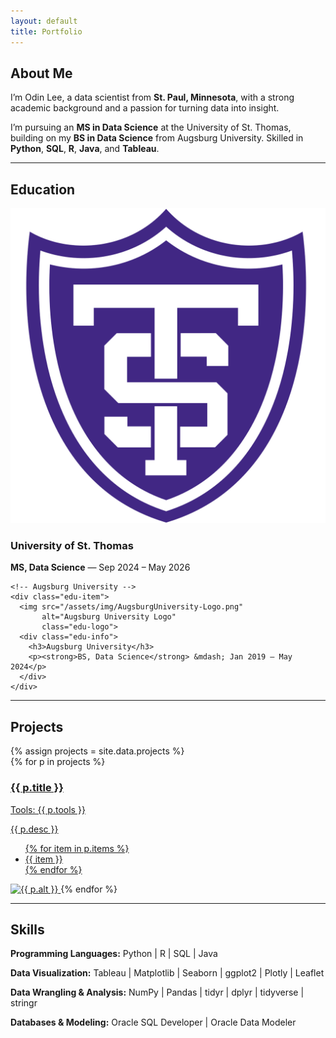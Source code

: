 ```yaml
---
layout: default
title: Portfolio
---
```


<section class="about-me">
  <h1>About Me</h1>
  <p>
    I’m Odin Lee, a data scientist from <strong>St. Paul, Minnesota</strong>,  
    with a strong academic background and a passion for turning data into insight.
  </p>
  <p>
    I’m pursuing an <strong>MS in Data Science</strong> at the University of St. Thomas,  
    building on my <strong>BS in Data Science</strong> from Augsburg University.  
    Skilled in <strong>Python</strong>, <strong>SQL</strong>, <strong>R</strong>, <strong>Java</strong>, and <strong>Tableau</strong>.
  </p>
</section>

<hr />

<section class="education">
  <h2>Education</h2>
  <div class="edu-list">
    <!-- University of St. Thomas -->
    <div class="edu-item">
      <img src="/assets/img/UniversitySt.Thomas-Logo.png"
           alt="University of St. Thomas Logo"
           class="edu-logo">
      <div class="edu-info">
        <h3>University of St. Thomas</h3>
        <p><strong>MS, Data Science</strong> &mdash; Sep 2024 – May 2026</p>
      </div>
    </div>

    <!-- Augsburg University -->
    <div class="edu-item">
      <img src="/assets/img/AugsburgUniversity-Logo.png"
           alt="Augsburg University Logo"
           class="edu-logo">
      <div class="edu-info">
        <h3>Augsburg University</h3>
        <p><strong>BS, Data Science</strong> &mdash; Jan 2019 – May 2024</p>
      </div>
    </div>
  </div>
</section>

<hr />

<section class="projects">
  <h2>Projects</h2>
  {% assign projects = site.data.projects %}
  <div class="project-grid">
    {% for p in projects %}
      <a class="project-card" href="{{ p.link }}" target="_blank" rel="noopener">
        <h3 class="project-title">{{ p.title }}</h3>
        <p class="project-tools">Tools: {{ p.tools }}</p>
        <p>{{ p.desc }}</p>
        <ul>
          {% for item in p.items %}
            <li>{{ item }}</li>
          {% endfor %}
        </ul>
        <img src="{{ p.img }}" alt="{{ p.alt }}">
      </a>
    {% endfor %}
  </div>
</section>

<hr />

<section class="skills">
  <h2>Skills</h2>
  <p><strong>Programming Languages:</strong> Python | R | SQL | Java</p>
  <p><strong>Data Visualization:</strong> Tableau | Matplotlib | Seaborn | ggplot2 | Plotly | Leaflet</p>
  <p><strong>Data Wrangling & Analysis:</strong> NumPy | Pandas | tidyr | dplyr | tidyverse | stringr</p>
  <p><strong>Databases & Modeling:</strong> Oracle SQL Developer | Oracle Data Modeler</p>
</section>
